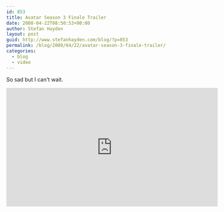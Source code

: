 ```yaml
---
id: 853
title: Avatar Season 3 Finale Trailer
date: 2008-04-22T08:50:53+00:00
author: Stefan Hayden
layout: post
guid: http://www.stefanhayden.com/blog/?p=853
permalink: /blog/2008/04/22/avatar-season-3-finale-trailer/
categories:
  - blog
  - video
---
```

So sad but I can't wait.  

<iframe width="560" height="315" src="http://www.youtube.com/v/W4oqXSQferc&hl=en" title="YouTube video player" frameborder="0" allow="accelerometer; autoplay; clipboard-write; encrypted-media; gyroscope; picture-in-picture" allowfullscreen></iframe>